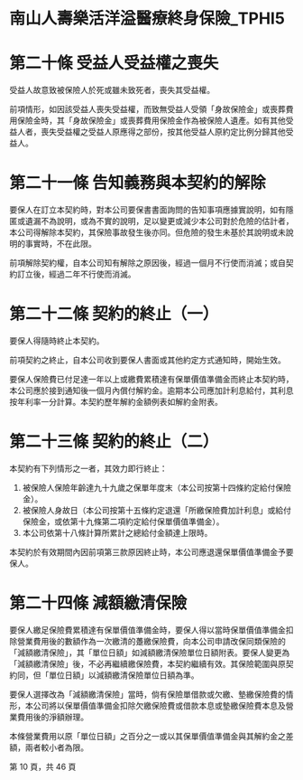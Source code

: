 # 南山人壽樂活洋溢醫療終身保險_TPHI5

# 第二十條 受益人受益權之喪失

受益人故意致被保險人於死或雖未致死者，喪失其受益權。

前項情形，如因該受益人喪失受益權，而致無受益人受領「身故保險金」或喪葬費用保險金時，其「身故保險金」或喪葬費用保險金作為被保險人遺產。如有其他受益人者，喪失受益權之受益人原應得之部份，按其他受益人原約定比例分歸其他受益人。

# 第二十一條 告知義務與本契約的解除

要保人在訂立本契約時，對本公司要保書書面詢問的告知事項應據實說明，如有隱匿或遺漏不為說明，或為不實的說明，足以變更或減少本公司對於危險的估計者，本公司得解除本契約，其保險事故發生後亦同。但危險的發生未基於其說明或未說明的事實時，不在此限。

前項解除契約權，自本公司知有解除之原因後，經過一個月不行使而消滅；或自契約訂立後，經過二年不行使而消滅。

# 第二十二條 契約的終止（一）

要保人得隨時終止本契約。

前項契約之終止，自本公司收到要保人書面或其他約定方式通知時，開始生效。

要保人保險費已付足達一年以上或繳費累積達有保單價值準備金而終止本契約時，本公司應於接到通知後一個月內償付解約金。逾期本公司應加計利息給付，其利息按年利率一分計算。本契約歷年解約金額例表如解約金附表。

# 第二十三條 契約的終止（二）

本契約有下列情形之一者，其效力即行終止：

1. 被保險人保險年齡達九十九歲之保單年度末（本公司按第十四條約定給付保險金）。
2. 被保險人身故日（本公司按第十五條約定退還「所繳保險費加計利息」或給付保險金，或依第十九條第二項約定給付保單價值準備金）。
3. 本公司依第十八條計算所累計之總給付金額達上限時。

本契約於有效期間內因前項第三款原因終止時，本公司應退還保單價值準備金予要保人。

# 第二十四條 減額繳清保險

要保人繳足保險費累積達有保單價值準備金時，要保人得以當時保單價值準備金扣除營業費用後的數額作為一次繳清的躉繳保險費，向本公司申請改保同類保險的「減額繳清保險」，其「單位日額」如減額繳清保險單位日額附表。要保人變更為「減額繳清保險」後，不必再繼續繳保險費，本契約繼續有效。其保險範圍與原契約同，但「單位日額」以減額繳清保險單位日額為準。

要保人選擇改為「減額繳清保險」當時，倘有保險單借款或欠繳、墊繳保險費的情形，本公司將以保單價值準備金扣除欠繳保險費或借款本息或墊繳保險費本息及營業費用後的淨額辦理。

本條營業費用以原「單位日額」之百分之一或以其保單價值準備金與其解約金之差額，兩者較小者為限。

第 10 頁，共 46 頁